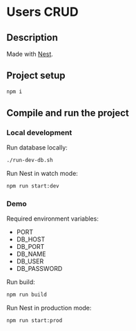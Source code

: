 # Users CRUD

## Description

Made with [Nest](https://github.com/nestjs/nest).

## Project setup

```sh
npm i
```

## Compile and run the project

### Local development

Run database locally:
```sh
./run-dev-db.sh
```

Run Nest in watch mode:
```sh
npm run start:dev
```

### Demo

Required environment variables:
- PORT
- DB_HOST
- DB_PORT
- DB_NAME
- DB_USER
- DB_PASSWORD

Run build:
```sh
npm run build
```

Run Nest in production mode:
```sh
npm run start:prod
```
